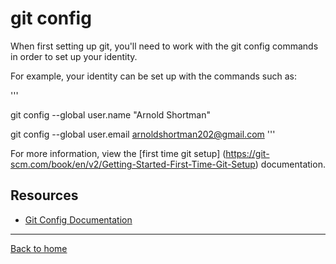 # git config

When first setting up git, you'll need to work with the git config commands in order to set up your identity.

For example, your identity can be set up with the commands such as:

'''

git config --global user.name "Arnold Shortman"

git config --global user.email arnoldshortman202@gmail.com
'''

For more information, view the [first time git setup] (https://git-scm.com/book/en/v2/Getting-Started-First-Time-Git-Setup) documentation.
## Resources
- [Git Config Documentation](https://git-scm.com/docs/git-config)

---

[Back to home](../README.md)
